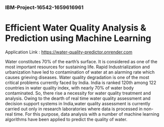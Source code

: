 ### IBM-Project-16542-1659616961
# Efficient Water Quality Analysis &amp; Prediction using Machine Learning

Application Link : https://water-quality-predictor.onrender.com

Water constitutes 70% of the earth’s surface. It is considered as one of the most important resources for sustaining life. Rapid Industrialization and urbanization have led to contamination of water at an alarming rate which causes grieving diseases. Water quality degradation is one of the most critical problems currently faced by India. India is ranked 120th among 122 countries in water quality index, with nearly 70% of water body contaminated. So, there rise a necessity for water quality treatment and analysis. Owing to the dearth of real time water quality assessment and decision support systems in India,water quality assessment is currently carried out only in research laboratories where data is processed in non-real time. For this purpose, data analysis with a number of machine learning algorithms have been applied to predict the quality of water.
